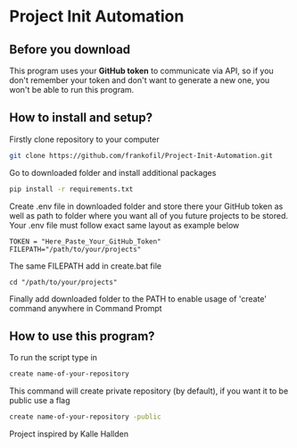 # Project Init Automation

## Before you download
This program uses your __GitHub token__ to communicate via API, so if you don't remember your token
and don't want to generate a new one, you won't be able to run this program.

## How to install and setup?
Firstly clone repository to your computer
```bash
git clone https://github.com/frankofil/Project-Init-Automation.git
```
Go to downloaded folder and install additional packages
```bash
pip install -r requirements.txt
```
Create .env file in downloaded folder and store there your GitHub token as well as path to folder
where you want all of you future projects to be stored. Your .env file must follow exact same layout
as example below
```
TOKEN = "Here_Paste_Your_GitHub_Token"
FILEPATH="/path/to/your/projects"
```
The same FILEPATH add in create.bat file
```
cd "/path/to/your/projects"
```
Finally add downloaded folder to the PATH to enable usage of 'create' command anywhere in Command Prompt

## How to use this program?
To run the script type in
```bash
create name-of-your-repository
```
This command will create private repository (by default), if you want it to be public use a flag
```bash
create name-of-your-repository -public
```

Project inspired by Kalle Hallden

